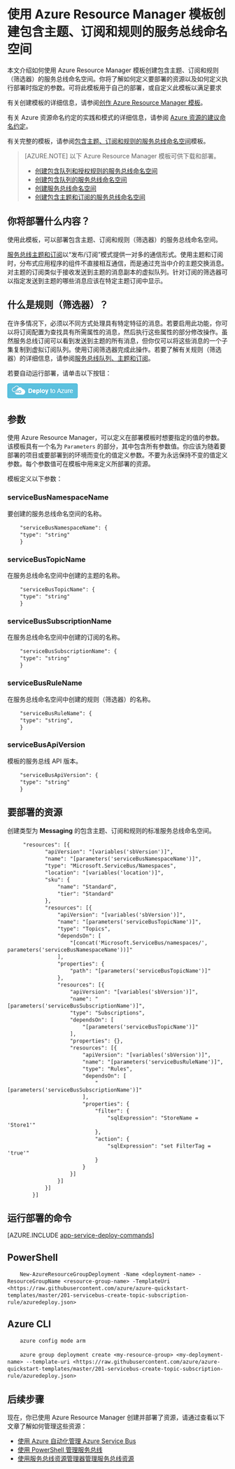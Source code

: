 <properties
	pageTitle="使用模板创建 Azure 服务总线主题订阅和规则"
	description="使用 Azure Resource Manager 模板创建包含主题、订阅和规则的服务总线命名空间"
	services=" service-bus"
	documentationcenter=" .net"
	author="sethmanheim"
	manager="timlt"
	editor="" />  


<tags
	ms.date="01/18/2017"
	ms.service = "service-bus"
	wacn.date="05/22/2017"/>  

	

# 使用 Azure Resource Manager 模板创建包含主题、订阅和规则的服务总线命名空间
本文介绍如何使用 Azure Resource Manager 模板创建包含主题、订阅和规则（筛选器）的服务总线命名空间。你将了解如何定义要部署的资源以及如何定义执行部署时指定的参数。可将此模板用于自己的部署，或自定义此模板以满足要求

有关创建模板的详细信息，请参阅[创作 Azure Resource Manager 模板][Authoring Azure Resource Manager templates]。

有关 Azure 资源命名约定的实践和模式的详细信息，请参阅 [Azure 资源的建议命名约定][Azure Resources Naming Conventions]。

有关完整的模板，请参阅[包含主题、订阅和规则的服务总线命名空间][Service Bus namespace with topic, subscription, and rule]模板。

> [AZURE.NOTE]
以下 Azure Resource Manager 模板可供下载和部署。
> 
>-  [创建包含队列和授权规则的服务总线命名空间](/documentation/articles/service-bus-resource-manager-namespace-auth-rule/)
>-  [创建包含队列的服务总线命名空间](/documentation/articles/service-bus-resource-manager-namespace-queue/)
>-  [创建服务总线命名空间](/documentation/articles/service-bus-resource-manager-namespace/)
>-  [创建包含主题和订阅的服务总线命名空间](/documentation/articles/service-bus-resource-manager-namespace-topic/)

## 你将部署什么内容？
使用此模板，可以部署包含主题、订阅和规则（筛选器）的服务总线命名空间。

[服务总线主题和订阅](/documentation/articles/service-bus-queues-topics-subscriptions/#topics-and-subscriptions)以“发布/订阅”模式提供一对多的通信形式。使用主题和订阅时，分布式应用程序的组件不直接相互通信，而是通过充当中介的主题交换消息。对主题的订阅类似于接收发送到主题的消息副本的虚拟队列。针对订阅的筛选器可以指定发送到主题的哪些消息应该在特定主题订阅中显示。

## 什么是规则（筛选器）？
在许多情况下，必须以不同方式处理具有特定特征的消息。若要启用此功能，你可以将订阅配置为查找具有所需属性的消息，然后执行这些属性的部分修改操作。虽然服务总线订阅可以看到发送到主题的所有消息，但你仅可以将这些消息的一个子集复制到虚拟订阅队列。使用订阅筛选器完成此操作。若要了解有关规则（筛选器）的详细信息，请参阅[服务总线队列、主题和订阅][Service Bus queues, topics, and subscriptions]。

若要自动运行部署，请单击以下按钮：

[![部署到 Azure](./media/service-bus-resource-manager-namespace-topic/deploybutton.png)](https://portal.azure.cn/#create/Microsoft.Template/uri/https%3A%2F%2Fraw.githubusercontent.com%2FAzure%2Fazure-quickstart-templates%2Fmaster%2F201-servicebus-create-topic-subscription-rule%2Fazuredeploy.json)

## 参数
使用 Azure Resource Manager，可以定义在部署模板时想要指定的值的参数。该模板具有一个名为 `Parameters` 的部分，其中包含所有参数值。你应该为随着要部署的项目或要部署到的环境而变化的值定义参数。不要为永远保持不变的值定义参数。每个参数值可在模板中用来定义所部署的资源。

模板定义以下参数：

### serviceBusNamespaceName
要创建的服务总线命名空间的名称。

		"serviceBusNamespaceName": {
		"type": "string"
		}

### serviceBusTopicName
在服务总线命名空间中创建的主题的名称。

		"serviceBusTopicName": {
		"type": "string"
		}

### serviceBusSubscriptionName
在服务总线命名空间中创建的订阅的名称。

		"serviceBusSubscriptionName": {
		"type": "string"
		}
### serviceBusRuleName
在服务总线命名空间中创建的规则（筛选器）的名称。

		"serviceBusRuleName": {
		"type": "string",
		}
### serviceBusApiVersion
模板的服务总线 API 版本。


		"serviceBusApiVersion": {
		"type": "string"
		}

## 要部署的资源
创建类型为 **Messaging** 的包含主题、订阅和规则的标准服务总线命名空间。


		 "resources": [{
		        "apiVersion": "[variables('sbVersion')]",
		        "name": "[parameters('serviceBusNamespaceName')]",
		        "type": "Microsoft.ServiceBus/Namespaces",
		        "location": "[variables('location')]",
		        "sku": {
		            "name": "Standard",
		            "tier": "Standard"
		        },
		        "resources": [{
		            "apiVersion": "[variables('sbVersion')]",
		            "name": "[parameters('serviceBusTopicName')]",
		            "type": "Topics",
		            "dependsOn": [
		                "[concat('Microsoft.ServiceBus/namespaces/', parameters('serviceBusNamespaceName'))]"
		            ],
		            "properties": {
		                "path": "[parameters('serviceBusTopicName')]"
		            },
		            "resources": [{
		                "apiVersion": "[variables('sbVersion')]",
		                "name": "[parameters('serviceBusSubscriptionName')]",
		                "type": "Subscriptions",
		                "dependsOn": [
		                    "[parameters('serviceBusTopicName')]"
		                ],
		                "properties": {},
		                "resources": [{
		                    "apiVersion": "[variables('sbVersion')]",
		                    "name": "[parameters('serviceBusRuleName')]",
		                    "type": "Rules",
		                    "dependsOn": [
		                        "[parameters('serviceBusSubscriptionName')]"
		                    ],
		                    "properties": {
		                        "filter": {
		                            "sqlExpression": "StoreName = 'Store1'"
		                        },
		                        "action": {
		                            "sqlExpression": "set FilterTag = 'true'"
		                        }
		                    }
		                }]
		            }]
		        }]
		    }]


## 运行部署的命令
[AZURE.INCLUDE [app-service-deploy-commands](../../includes/app-service-deploy-commands.md)]

## PowerShell
		New-AzureResourceGroupDeployment -Name <deployment-name> -ResourceGroupName <resource-group-name> -TemplateUri <https://raw.githubusercontent.com/azure/azure-quickstart-templates/master/201-servicebus-create-topic-subscription-rule/azuredeploy.json>

## Azure CLI
		azure config mode arm

		azure group deployment create <my-resource-group> <my-deployment-name> --template-uri <https://raw.githubusercontent.com/azure/azure-quickstart-templates/master/201-servicebus-create-topic-subscription-rule/azuredeploy.json>

## 后续步骤
现在，你已使用 Azure Resource Manager 创建并部署了资源，请通过查看以下文章了解如何管理这些资源：

* [使用 Azure 自动化管理 Azure Service Bus](/documentation/articles/service-bus-management-libraries/)
* [使用 PowerShell 管理服务总线](/documentation/articles/service-bus-manage-with-ps/)
* [使用服务总线资源管理器管理服务总线资源](https://github.com/paolosalvatori/ServiceBusExplorer/releases)

[Authoring Azure Resource Manager templates]: /documentation/articles/resource-group-authoring-templates/
[Learn more about Service Bus topics and subscriptions]: /documentation/articles/service-bus-queues-topics-subscriptions/
[Using Azure PowerShell with Azure Resource Manager]: /documentation/articles/powershell-azure-resource-manager/
[Using the Azure CLI for Mac, Linux, and Windows with Azure Resource Management]: /documentation/articles/xplat-cli-azure-resource-manager/
[Azure Resources Naming Conventions]: https://docs.microsoft.com/en-us/azure/architecture/best-practices/naming-conventions/
[Service Bus namespace with topic, subscription, and rule]: https://github.com/Azure/azure-quickstart-templates/blob/master/201-servicebus-create-topic-subscription-rule/
[Service Bus queues, topics, and subscriptions]: /documentation/articles/service-bus-queues-topics-subscriptions/

<!---HONumber=Mooncake_0313_2017-->